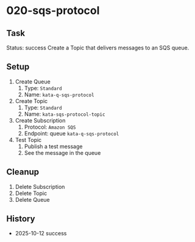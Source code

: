 # 020-sqs-protocol

## Task
Status: success
Create a Topic that delivers messages to an SQS queue.

## Setup
1. Create Queue
	1. Type: `Standard`
	2. Name: `kata-q-sqs-protocol`
2. Create Topic
	1. Type: `Standard`
	2. Name: `kata-sqs-protocol-topic`
3. Create Subscription
	1. Protocol: `Amazon SQS`
	2. Endpoint: queue `kata-q-sqs-protocol`
4. Test Topic
	1. Publish a test message
	2. See the message in the queue

## Cleanup
1. Delete Subscription
2. Delete Topic
3. Delete Queue

## History
- 2025-10-12 success

